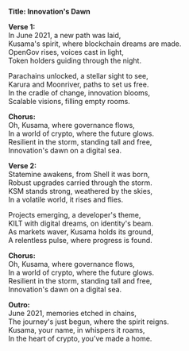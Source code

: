 **Title: Innovation's Dawn**

**Verse 1:**\
In June 2021, a new path was laid,\
Kusama's spirit, where blockchain dreams are made.\
OpenGov rises, voices cast in light,\
Token holders guiding through the night.

Parachains unlocked, a stellar sight to see,\
Karura and Moonriver, paths to set us free.\
In the cradle of change, innovation blooms,\
Scalable visions, filling empty rooms.

**Chorus:**\
Oh, Kusama, where governance flows,\
In a world of crypto, where the future glows.\
Resilient in the storm, standing tall and free,\
Innovation's dawn on a digital sea.

**Verse 2:**\
Statemine awakens, from Shell it was born,\
Robust upgrades carried through the storm.\
KSM stands strong, weathered by the skies,\
In a volatile world, it rises and flies.

Projects emerging, a developer's theme,\
KILT with digital dreams, on identity's beam.\
As markets waver, Kusama holds its ground,\
A relentless pulse, where progress is found.

**Chorus:**\
Oh, Kusama, where governance flows,\
In a world of crypto, where the future glows.\
Resilient in the storm, standing tall and free,\
Innovation's dawn on a digital sea.

**Outro:**\
June 2021, memories etched in chains,\
The journey's just begun, where the spirit reigns.\
Kusama, your name, in whispers it roams,\
In the heart of crypto, you’ve made a home.
